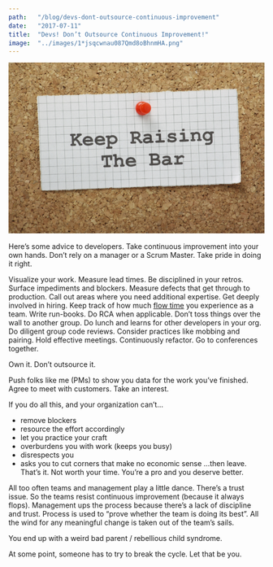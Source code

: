 ```yaml
---
path:	"/blog/devs-dont-outsource-continuous-improvement"
date:	"2017-07-11"
title:	"Devs! Don’t Outsource Continuous Improvement!"
image:	"../images/1*jsqcwnau087Qmd8oBhnmHA.png"
---
```


![](../images/1*jsqcwnau087Qmd8oBhnmHA.png)

Here’s some advice to developers. Take continuous improvement into your own hands. Don’t rely on a manager or a Scrum Master. Take pride in doing it right.

Visualize your work. Measure lead times. Be disciplined in your retros. Surface impediments and blockers. Measure defects that get through to production. Call out areas where you need additional expertise. Get deeply involved in hiring. Keep track of how much [flow time](https://en.wikipedia.org/wiki/Flow_%28psychology%29) you experience as a team. Write run-books. Do RCA when applicable. Don’t toss things over the wall to another group. Do lunch and learns for other developers in your org. Do diligent group code reviews. Consider practices like mobbing and pairing. Hold effective meetings. Continuously refactor. Go to conferences together.

Own it. Don’t outsource it.

Push folks like me (PMs) to show you data for the work you’ve finished. Agree to meet with customers. Take an interest.

If you do all this, and your organization can’t…

* remove blockers
* resource the effort accordingly
* let you practice your craft
* overburdens you with work (keeps you busy)
* disrespects you
* asks you to cut corners that make no economic sense
…then leave. That’s it. Not worth your time. You’re a pro and you deserve better.

All too often teams and management play a little dance. There’s a trust issue. So the teams resist continuous improvement (because it always flops). Management ups the process because there’s a lack of discipline and trust. Process is used to “prove whether the team is doing its best”. All the wind for any meaningful change is taken out of the team’s sails.

You end up with a weird bad parent / rebellious child syndrome.

At some point, someone has to try to break the cycle. Let that be you.


